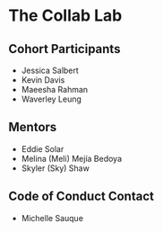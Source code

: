 # The Collab Lab

## Cohort Participants

- Jessica Salbert
- Kevin Davis
- Maeesha Rahman
- Waverley Leung

## Mentors

- Eddie Solar
- Melina (Meli) Mejía Bedoya
- Skyler (Sky) Shaw

## Code of Conduct Contact

- Michelle Sauque
